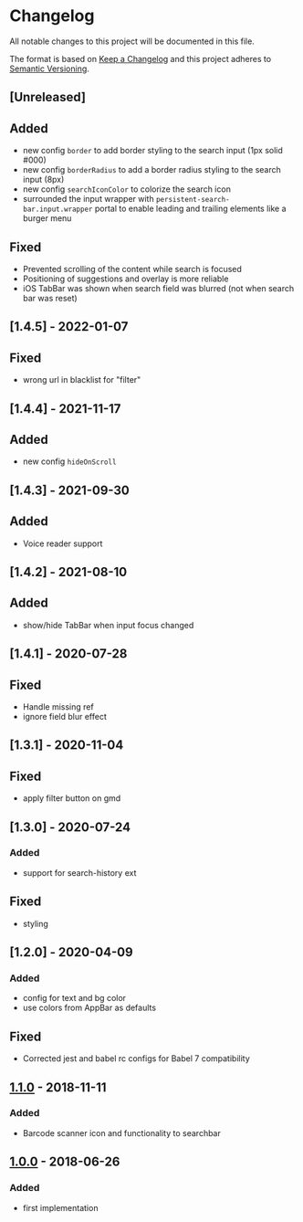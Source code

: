 # Changelog

All notable changes to this project will be documented in this file.

The format is based on [Keep a Changelog](http://keepachangelog.com/) and this project adheres to [Semantic Versioning](http://semver.org/).

## [Unreleased]

## Added
- new config `border` to add border styling to the search input (1px solid #000)
- new config `borderRadius` to add a border radius styling to the search input (8px)
- new config `searchIconColor` to colorize the search icon
- surrounded the input wrapper with `persistent-search-bar.input.wrapper` portal to enable leading and trailing elements like a burger menu
## Fixed
- Prevented scrolling of the content while search is focused
- Positioning of suggestions and overlay is more reliable
- iOS TabBar was shown when search field was blurred (not when search bar was reset)

## [1.4.5] - 2022-01-07
## Fixed
- wrong url in blacklist for "filter"

## [1.4.4] - 2021-11-17
## Added
- new config `hideOnScroll`

## [1.4.3] - 2021-09-30
## Added
- Voice reader support

## [1.4.2] - 2021-08-10
## Added
- show/hide TabBar when input focus changed

## [1.4.1] - 2020-07-28
## Fixed
- Handle missing ref
- ignore field blur effect

## [1.3.1] - 2020-11-04
## Fixed
- apply filter button on gmd

## [1.3.0] - 2020-07-24
### Added
- support for search-history ext
## Fixed
- styling

## [1.2.0] - 2020-04-09
### Added
- config for text and bg color
- use colors from AppBar as defaults

## Fixed
- Corrected jest and babel rc configs for Babel 7 compatibility

## [1.1.0] - 2018-11-11
### Added
- Barcode scanner icon and functionality to searchbar

## [1.0.0] - 2018-06-26
### Added
- first implementation

[1.1.0]: https://github.com/shopgate-professional-services/ext-persistent-search-bar/compare/v1.0.0...v1.1.0
[1.0.0]: https://github.com/shopgate-professional-services/ext-persistent-search-bar/releases/v1.0.0
